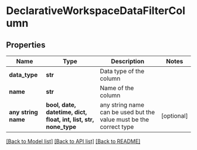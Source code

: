 # DeclarativeWorkspaceDataFilterColumn


## Properties
Name | Type | Description | Notes
------------ | ------------- | ------------- | -------------
**data_type** | **str** | Data type of the column | 
**name** | **str** | Name of the column | 
**any string name** | **bool, date, datetime, dict, float, int, list, str, none_type** | any string name can be used but the value must be the correct type | [optional]

[[Back to Model list]](../README.md#documentation-for-models) [[Back to API list]](../README.md#documentation-for-api-endpoints) [[Back to README]](../README.md)


